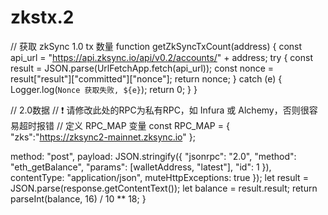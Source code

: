 # zkstx.2
// 获取 zkSync 1.0 tx 数量
function getZkSyncTxCount(address) {
  const api_url = "https://api.zksync.io/api/v0.2/accounts/" + address;
  try {
    const result = JSON.parse(UrlFetchApp.fetch(api_url));
    const nonce = result["result"]["committed"]["nonce"];
    return nonce;
  } catch (e) {
    Logger.log(`Nonce 获取失败, ${e}`);
    return 0;
  }
}

// 2.0数据
// ❗️ 请修改此处的RPC为私有RPC，如 Infura 或 Alchemy，否则很容易超时报错
// 定义 RPC_MAP 变量
const RPC_MAP = {
  "zks":"https://zksync2-mainnet.zksync.io"
};

method: "post",
    payload: JSON.stringify({
      "jsonrpc": "2.0",
      "method": "eth_getBalance",
      "params": [walletAddress, "latest"],
      "id": 1
    }),
    contentType: "application/json",
    muteHttpExceptions: true
  });
  let result = JSON.parse(response.getContentText());
  let balance = result.result;
  return parseInt(balance, 16) / 10 ** 18;
}

